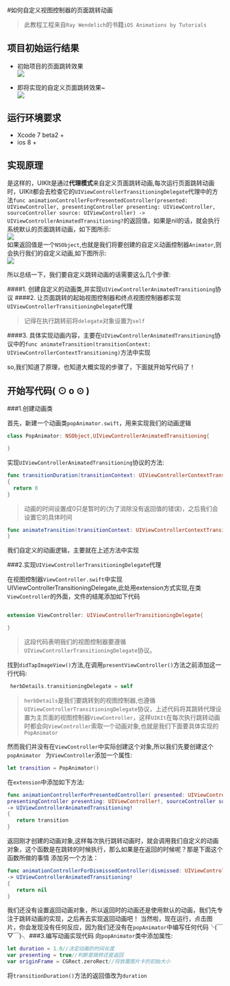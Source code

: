 #如何自定义视图控制器的页面跳转动画
>此教程工程来自`Ray Wendelich`的书籍`iOS Animations by Tutorials`

项目初始运行结果
-----

- 初始项目的页面跳转效果  
![](https://raw.githubusercontent.com/ShyHornet/Custom-Presentation-Controller-animations/master/Asset/before.gif)  

- 即将实现的自定义页面跳转效果~  
![](https://raw.githubusercontent.com/ShyHornet/Custom-Presentation-Controller-animations/master/Asset/after.gif) 

运行环境要求
-----
- Xcode 7 beta2 +
- ios 8 +  

实现原理
-----
  是这样的，UIKIt是通过**代理模式**来自定义页面跳转动画,每次运行页面跳转动画时，UIKit都会去检查它的`UIViewControllerTransitioningDelegate`代理中的方法`func animationControllerForPresentedController(presented: UIViewController, presentingController presenting: UIViewController, sourceController source: UIViewController) -> UIViewControllerAnimatedTransitioning?`的返回值，如果是nil的话，就会执行系统默认的页面跳转动画，如下图所示:  
![](https://raw.githubusercontent.com/ShyHornet/Custom-Presentation-Controller-animations/master/Asset/transitionDelegate.png)  
  如果返回值是一个`NSObject`,也就是我们将要创建的自定义动画控制器`Animator`,则会执行我们的自定义动画,如下图所示:  
![](https://raw.githubusercontent.com/ShyHornet/Custom-Presentation-Controller-animations/master/Asset/animator.png) 

所以总结一下，我们要自定义跳转动画的话需要这么几个步骤:

 ####1. 创建自定义的动画类,并实现`UIViewControllerAnimatedTransitioning`协议
 ####2. 让页面跳转的起始视图控制器和终点视图控制器都实现`UIViewControllerTransitioningDelegate`代理
 >记得在执行跳转前将`delegate`对象设置为`self`  

 ####3. 具体实现动画内容，主要在`UIViewControllerAnimatedTransitioning`协议中的`func animateTransition(transitionContext: UIViewControllerContextTransitioning)`方法中实现
 
 so,我们知道了原理，也知道大概实现的步骤了，下面就开始写代码了！
 
开始写代码( ⊙ o ⊙ )
----
###1.创建动画类  

首先，新建一个动画类`popAnimator.swift`，用来实现我们的动画逻辑
```Swift
class PopAnimator: NSObject,UIViewControllerAnimatedTransitioning{

}
```
实现`UIViewControllerAnimatedTransitioning`协议的方法:
```Swift 
func transitionDuration(transitionContext: UIViewControllerContextTransitioning)-> NSTimeInterval 
{
  return 0
}
```
>动画的时间设置成0只是暂时的(为了消除没有返回值的错误)，之后我们会设置它的具体时间  

  ```Swift
  func animateTransition(transitionContext: UIViewControllerContextTransitioning) {
  }
  ```
  我们自定义的动画逻辑，主要就在上述方法中实现

###2.实现`UIViewControllerTransitioningDelegate`代理 

在视图控制器`ViewController.swift`中实现UIViewControllerTransitioningDelegate,此处用extension方式实现,在类`ViewController`的外面，文件的结尾添加如下代码

```Swift

extension ViewController: UIViewControllerTransitioningDelegate{

}

```
>这段代码表明我们的视图控制器要遵循`UIViewControllerTransitioningDelegate`协议。  

找到`didTapImageView()`方法,在调用`presentViewController()`方法之前添加这一行代码:
```Swift
 herbDetails.transitioningDelegate = self
```
>`herbDetails`是我们要跳转到的视图控制器,也遵循`UIViewControllerTransitioningDelegate`协议，上述代码将其跳转代理设置为主页面的视图控制器`ViewController`，这样`UIKIt`在每次执行跳转动画时都会向`ViewController`索取一个动画对象,也就是我们下面要具体实现的`PopAnimator`  

然而我们并没有在`ViewController`中实际创建这个对象,所以我们先要创建这个`popAnimator `
为`ViewController`添加一个属性:
```Swift
let transition = PopAnimator()
```
在`extension`中添加如下方法:
```swift
func animationControllerForPresentedController( presented: UIViewController!,
presentingController presenting: UIViewController!, sourceController source: UIViewController!) 
-> UIViewControllerAnimatedTransitioning! 
{
   return transition 
}
```
返回刚才创建的动画对象,这样每次执行跳转动画时，就会调用我们自定义的动画对象，这个函数是在跳转的时候执行，那么如果是在返回的时候呢？那是下面这个函数所做的事情
添加另一个方法：
```swift
func animationControllerForDismissedController(dismissed: UIViewController!) 
-> UIViewControllerAnimatedTransitioning! 
{
   return nil 
}
```
我们还没有设置返回动画对象，所以返回时的动画还是使用默认的动画，我们先专注于跳转动画的实现，之后再去实现返回动画吧！
当然啦，现在运行，点击图片，你会发现没有任何反应，因为我们还没有在`popAnimator`中编写任何代码╰(￣▽￣)╮
###3.编写动画实现代码
向`popAnimator`类中添加属性:
```swift
let duration = 1.0//决定动画的时间长度
var presenting = true//判断是跳转还是返回
var originFrame = CGRect.zeroRect//将放置图片卡的初始大小
```
将`transitionDuration()`方法的返回值改为`duration`

